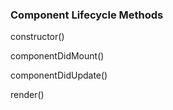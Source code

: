 ### Component Lifecycle Methods

constructor()

componentDidMount()

componentDidUpdate()

render()
